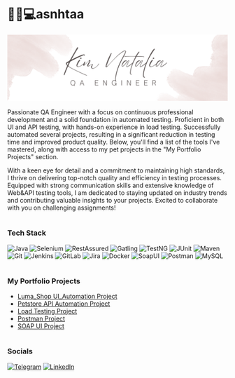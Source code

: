 # 👩‍🏫💻asnhtaa

![Header](https://github.com/asnhtaa/asnhtaa/blob/main/assets/White%20Minimalist%20Profile%20LinkedIn%20Banner%20(1).png)


Passionate QA Engineer with a focus on continuous professional development and a solid foundation in automated testing. Proficient in both UI and API testing, with hands-on experience in load testing. Successfully automated several projects, resulting in a significant reduction in testing time and improved product quality. Below, you'll find a list of the tools I've mastered, along with access to my pet projects in the "My Portfolio Projects" section.

With a keen eye for detail and a commitment to maintaining high standards, I thrive on delivering top-notch quality and efficiency in testing processes. Equipped with strong communication skills and extensive knowledge of Web&API testing tools, I am dedicated to staying updated on industry trends and contributing valuable insights to your projects. Excited to collaborate with you on challenging assignments!

#

### Tech Stack 
![Java](https://img.shields.io/badge/java-090909?style=for-the-badge&logo=openjdk)
![Selenium](https://img.shields.io/badge/Selenium-090909?style=for-the-badge&logo=selenium)
![RestAssured](https://img.shields.io/badge/RestAssured-090909?style=for-the-badge&logo=RestAssured)
![Gatling](https://img.shields.io/badge/Gatling-090909?style=for-the-badge&logo=Gatling)
![TestNG](https://img.shields.io/badge/TestNG-090909?style=for-the-badge&logo=TESTNG)
![JUnit](https://img.shields.io/badge/JUnit-090909?style=for-the-badge&logo=JUnit5)
![Maven](https://img.shields.io/badge/Maven-090909?style=for-the-badge&logo=ApacheMaven)
![Git](https://img.shields.io/badge/Git-090909?style=for-the-badge&logo=Git)
![Jenkins](https://img.shields.io/badge/Jenkins-090909?style=for-the-badge&logo=Jenkins)
![GitLab](https://img.shields.io/badge/GitLab-090909?style=for-the-badge&logo=GitLab)
![Jira](https://img.shields.io/badge/Jira-090909?style=for-the-badge&logo=Jira)
![Docker](https://img.shields.io/badge/Docker-090909?style=for-the-badge&logo=Docker)
![SoapUI](https://img.shields.io/badge/SOAPUI-090909?style=for-the-badge&logo=SOAPUI)
![Postman](https://img.shields.io/badge/Postman-090909?style=for-the-badge&logo=Postman)
![MySQL](https://img.shields.io/badge/MySQL-090909?style=for-the-badge&logo=MySQL)

#

### My Portfolio Projects

- [Luma_Shop UI_Automation Project](https://github.com/asnhtaa/Luma_UI_Project)
- [Petstore API Automation Project](https://github.com/asnhtaa/Petstore_API_project.git)
- [Load Testing Project](https://github.com/asnhtaa/Load_Testing_Project)
- [Postman Project](https://github.com/asnhtaa/Postman_Project)
- [SOAP UI Project](https://github.com/asnhtaa/SoapUI_Projects)
#

### Socials
[![Telegram](https://img.shields.io/badge/-Telegram-090909?style=for-the-badge&logo=telegram&logoColor=27A0D9)](https://t.me/asnhtaa)
[![LinkedIn](https://img.shields.io/badge/-LinkedIn-090909?style=for-the-badge&logo=linkedin&logoColor=007BB6)](https://www.linkedin.com/in/asnhtaa)

